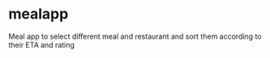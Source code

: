# mealapp
Meal app to select different meal and restaurant and sort them according to their ETA and rating 
